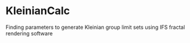# KleinianCalc
Finding parameters to generate Kleinian group limit sets using IFS fractal rendering software
